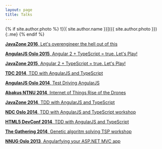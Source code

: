 ```yaml
---
layout: page
title: Talks
---
```


{% if site.author.photo %}
  ![{{ site.author.name }}]({{ site.author.photo }}){:.me}
{% endif %}

[**JavaZone 2016**, Let's overengineer the hell out of this](https://2016.javazone.no/program/lets-overengineer-the-hell-out-of-this)

[**AngularJS Oslo 2015**, Angular 2 + TypeScript = true. Let's Play!](https://vimeo.com/139748385)

[**JavaZone 2015**, Angular 2 + TypeScript = true. Let's Play!](http://2015.javazone.no/details.html?talk=acebf1e3eee01e898dce83500151c00ddf734eafe9fc17721f550477890791dd)

[**TDC 2014**, TDD with AngularJS and TypeScript](https://vimeo.com/113368071)

[**AngularJS Oslo 2014**, Test Driving AngularJS](https://vimeo.com/109831868)

[**Abakus NTNU 2014**, Internet of Things Rise of the Drones](https://abakus.no/event/1405-itera-internet-of-things-rise-of-the-drones/)

[**JavaZone 2014**, TDD with AngularJS and TypeScript](http://2014.javazone.no/presentation.html?id=e72daf93)

[**NDC Oslo 2014**, TDD with AngularJS and TypeScript workshop](http://ndcoslo.com/)

[**HTML5 DevConf 2014**, TDD with AngularJS and TypeScript](https://www.youtube.com/watch?v=1_7OUwvHsPI)

[**The Gathering 2014**, Genetic algoritm solving TSP workshop](http://www.gathering.org/tg14/live/#!/schedule)

[**NNUG Oslo 2013**, Angularfying your ASP.NET MVC app](http://www.meetup.com/NNUGOslo/events/146021102/)
